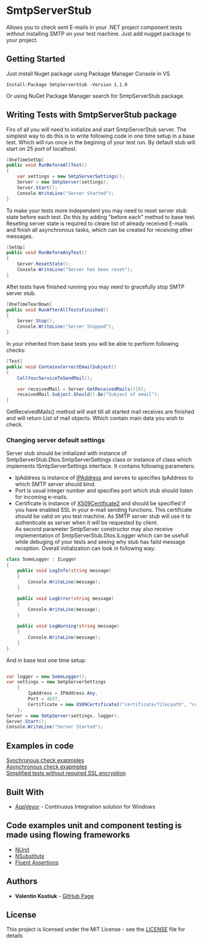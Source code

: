 # SmtpServerStub

Allows you to check sent E-mails in your .NET project component tests without installing SMTP on your test machine.
Just add nugget package to your project.

## Getting Started

Just install Nuget package using Package Manager Console in VS
```
Install-Package SmtpServerStub -Version 1.1.0
```
Or using NuGet Package Manager search for SmtpServerStub package.

## Writing Tests with SmtpServerStub package

Firs of all you will need to initialize and start SmtpServerStub server. The simplest way to do this is to write following code in one time setup in a base test. Which will run once in the begining of your test run.
By default stub will start on 25 port of localhost.
```csharp
[OneTimeSetUp]
public void RunBeforeAllTest()
{
    var settings = new SmtpServerSettings();
    Server = new SmtpServer(settings);
    Server.Start();
    Console.WriteLine("Server Started");
}
```
To make your tests more independent you may need to reset server stub state before each test. Do this by adding "before each" method to base test.
Reseting server state is required to cleare list of already received E-mails and finish all asynchronous tasks, which can be created for receiving other messages.
```csharp
[SetUp]
public void RunBeforeAnyTest()
{
    Server.ResetState();
    Console.WriteLine("Server has been reset");
}
```
Aftet tests have finished running you may need to gracefully stop SMTP server stub.
```csharp
[OneTimeTearDown]
public void RunAfterAllTestsFinished()
{
    Server.Stop();
    Console.WriteLine("Server Stopped");
}
```
In your inherited from base tests you will be able to perform following checks:
```csharp
[Test]
public void ContainsCorrectEmailSubject()
{
    CallYourServiceToSendMail();

    var receivedMail = Server.GetReceivedMails()[0];
    receivedMail.Subject.Should().Be("Subject of email");
}
```
GetReceivedMails() method will wait till all started mail receives are finished and will return List of mail objects. Which contain main data you wish to check.

### Changing server default settings
Server stub should be initialized with instance of SmtpServerStub.Dtos.SmtpServerSettings class or instance of class which implements ISmtpServerSettings interface. It contains following parameters:
* IpAddress is instance of [IPAddress](https://msdn.microsoft.com/en-us/library/system.net.ipaddress(v=vs.110).aspx) and serves to specifies IpAddress to which SMTP server should bind.
* Port is usual integer number and specifies port which stub should listen for incoming e-mails.
* Certificate is instance of [X509Certificate2](https://msdn.microsoft.com/en-us/library/system.security.cryptography.x509certificates.x509certificate2(v=vs.110).aspx) and should be specified if you have enabled SSL in your e-mail sending functions. This certificate should be valid on you test machine. As SMTP server stub will use it to authenticate as server when it will be requested by client.  
As second parameter SmtpServer constructor may also receive implementation of SmtpServerStub.Dtos.ILogger which can be usefull while debuging of your tests and seeing why stub has faild message reception.
Overall initialization can look in following way:
```csharp
class SomeLogger : ILogger
{
    public void LogInfo(string message)
    {
        Console.WriteLine(message);
    }

    public void LogError(string message)
    {
        Console.WriteLine(message);
    }

    public void LogWarning(string message)
    {
        Console.WriteLine(message);
    }
}
```
And in base test one time setup:
```csharp

var logger = new SomeLogger();
var settings = new SmtpServerSettings
    {
        IpAddress = IPAddress.Any,
        Port = 4637,
        Certificate = new X509Certificate2("certificate/file/path", "certificate*passrord", X509KeyStorageFlags.MachineKeySet)
    };
Server = new SmtpServer(settings, logger);
Server.Start();
Console.WriteLine("Server Started");
```

## Examples in code
[Synchronous check exapmples](https://github.com/ValentinKostiuk/SmtpServerStub/tree/DocumentationUpdate/SmtpServerStubIntegrationTests/Sync)  
[Asynchronous check exapmples](https://github.com/ValentinKostiuk/SmtpServerStub/tree/DocumentationUpdate/SmtpServerStubIntegrationTests/Async)  
[Simplified tests without required SSL encryption](https://github.com/ValentinKostiuk/SmtpServerStub/tree/DocumentationUpdate/SmtpServerStubIntegrationTests/NoSsl)  

## Built With

* [AppVeyor](https://www.appveyor.com/) - Continuous Integration solution for Windows

## Code examples unit and component testing is made using flowing frameworks
* [NUnit](http://nunit.org/)
* [NSubstitute](http://nsubstitute.github.io/)
* [Fluent Assertions](https://fluentassertions.com/)

## Authors

* **Valentin Kostiuk** - [GitHub Page](https://github.com/ValentinKostiuk)

## License

This project is licensed under the MIT License - see the [LICENSE](https://github.com/ValentinKostiuk/SmtpServerStub/blob/master/LICENSE) file for details

